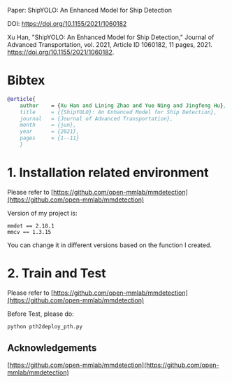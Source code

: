 Paper: ShipYOLO: An Enhanced Model for Ship Detection

DOI: https://doi.org/10.1155/2021/1060182

Xu Han, "ShipYOLO: An Enhanced Model for Ship Detection," Journal of Advanced Transportation, vol. 2021, Article ID 1060182, 11 pages, 2021. https://doi.org/10.1155/2021/1060182.

# Bibtex
```bibtex
@article{
    author    = {Xu Han and Lining Zhao and Yue Ning and Jingfeng Hu}, 
    title     = {{ShipYOLO}: An Enhanced Model for Ship Detection}, 
    journal   = {Journal of Advanced Transportation},
    month     = {jun},  
    year      = {2021},
    pages     = {1--11}
    }
```
# 1. Installation related environment
Please refer to [https://github.com/open-mmlab/mmdetection](https://github.com/open-mmlab/mmdetection)<br />


Version of my project is: 
```shell
mmdet == 2.18.1
mmcv == 1.3.15
```
You can change it in different versions based on the function I created.

# 2. Train and Test
Please refer to [https://github.com/open-mmlab/mmdetection](https://github.com/open-mmlab/mmdetection)<br />

Before Test, please do:
```shell
python pth2deploy_pth.py
```

## Acknowledgements
[https://github.com/open-mmlab/mmdetection](https://github.com/open-mmlab/mmdetection)<br />